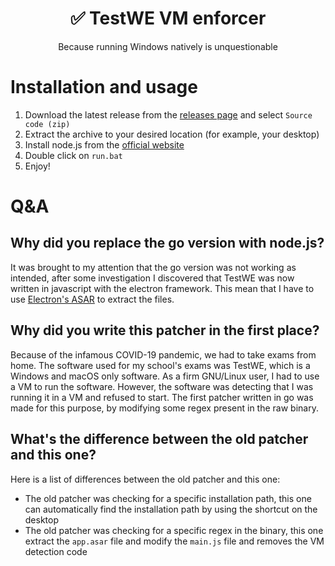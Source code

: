 <h1 align="center">✅ TestWE VM enforcer</h1>
<p align="center">Because running Windows natively is unquestionable</p>

# Installation and usage
1. Download the latest release from the [releases page](https://github.com/keyboard-slayer/testwe-vm-enforcer/releases) and select `Source code (zip)`
2. Extract the archive to your desired location (for example, your desktop)
3. Install node.js from the [official website](https://nodejs.org/)
4. Double click on `run.bat`
5. Enjoy!

# Q&A
## Why did you replace the go version with node.js?
It was brought to my attention that the go version was not working as intended,
after some investigation I discovered that TestWE was now written in javascript with
the electron framework. This mean that I have to use [Electron's ASAR](https://github.com/electron/asar) to extract the files.

## Why did you write this patcher in the first place?
Because of the infamous COVID-19 pandemic, we had to take exams from home. The software used for
my school's exams was TestWE, which is a Windows and macOS only software. As a firm GNU/Linux user,
I had to use a VM to run the software. However, the software was detecting that I was running it
in a VM and refused to start. The first patcher written in go was made for this purpose, by modifying
some regex present in the raw binary.

## What's the difference between the old patcher and this one?
Here is a list of differences between the old patcher and this one:
- The old patcher was checking for a specific installation path, this one can automatically find the installation path by using the shortcut on the desktop
- The old patcher was checking for a specific regex in the binary, this one extract the `app.asar` file and modify the `main.js` file and removes the VM detection code
